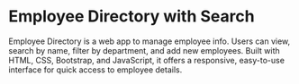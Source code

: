 # Employee Directory with Search
Employee Directory is a web app to manage employee info. Users can view, search by name, filter by department, and add new employees. Built with HTML, CSS, Bootstrap, and JavaScript, it offers a responsive, easy-to-use interface for quick access to employee details.
